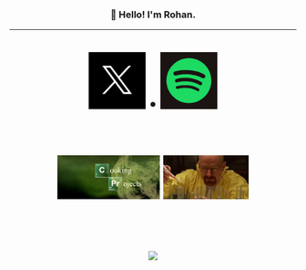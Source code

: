 ### <h3 align="center"></h3>

<!--gifprofile-->

<h3 align="center">👋 Hello! I'm Rohan.</h3>



<hr>

<h1 align="center">
<a href="https://twitter.com/liqxmeg"><img src="https://github.com/L1qx/gifprofile/blob/main/X.jpg" width="100" height="100"></img></a> •
<a href="https://open.spotify.com/user/ijadvlczrnqbc4bikpzcwd118?si=a349ed71003940a9"><img src="https://github.com/L1qx/gifprofile/blob/main/Spotify2.png" width="100" height="100"></img></a>
</h1>

<h1 align="center">

<br>
<img src="https://github.com/L1qx/gifprofile/blob/main/cooking.png" width ="180" >
<img src="https://github.com/L1qx/gifprofile/blob/main/walter-white-meth.gif"width ="150" >
</h1>


<h1 align="center">

<br>
<img src="https://user-images.githubusercontent.com/105118103/186568561-cd47a428-79cb-4832-97d9-d0027885a658.gif" >
</h1>

<br>	




